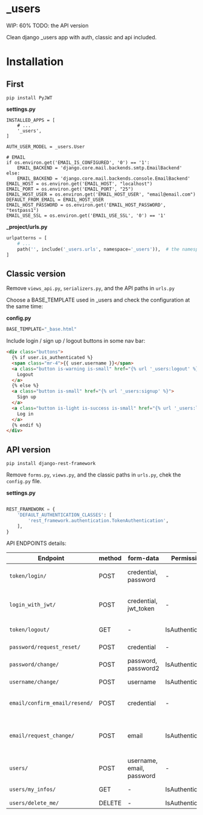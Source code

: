 # _users

WIP: 60%
TODO: the API version

Clean django _users app with auth, classic and api included.

# Installation

## First

`pip install PyJWT`

**settings.py**
```
INSTALLED_APPS = [
    # ...
    '_users',
]

AUTH_USER_MODEL = _users.User

# EMAIL
if os.environ.get('EMAIL_IS_CONFIGURED', '0') == '1':
    EMAIL_BACKEND = 'django.core.mail.backends.smtp.EmailBackend'
else:
    EMAIL_BACKEND = 'django.core.mail.backends.console.EmailBackend'
EMAIL_HOST = os.environ.get('EMAIL_HOST', "localhost")
EMAIL_PORT = os.environ.get('EMAIL_PORT', "25")
EMAIL_HOST_USER = os.environ.get('EMAIL_HOST_USER', "email@email.com")
DEFAULT_FROM_EMAIL = EMAIL_HOST_USER
EMAIL_HOST_PASSWORD = os.environ.get('EMAIL_HOST_PASSWORD', "testpass1")
EMAIL_USE_SSL = os.environ.get('EMAIL_USE_SSL', '0') == '1'

```

**_project/urls.py**
```python
urlpatterns = [
    # ...
    path('', include('_users.urls', namespace='_users')),  # the namespace "_users" is required
]
```

## Classic version

Remove `views_api.py`, `serializers.py`, and the API paths in `urls.py`


Choose a BASE_TEMPLATE used in _users and check the configuration at the same time:

**config.py**
```python
BASE_TEMPLATE="_base.html"
```

Include login / sign up / logout buttons in some nav bar:

```html
<div class="buttons">
  {% if user.is_authenticated %}
  <span class="mr-4">{{ user.username }}</span>
  <a class="button is-warning is-small" href="{% url '_users:logout' %}">
    Logout
  </a>
  {% else %}
  <a class="button is-small" href="{% url '_users:signup' %}">
    Sign up
  </a>
  <a class="button is-light is-success is-small" href="{% url '_users:login' %}">
    Log in
  </a>
  {% endif %}
</div>
```


## API version

`pip install django-rest-framework`

Remove `forms.py`, `views.py`, and the classic paths in `urls.py`, chek the `config.py` file.

**settings.py**
```python

REST_FRAMEWORK = {
    'DEFAULT_AUTHENTICATION_CLASSES': [
        'rest_framework.authentication.TokenAuthentication',
    ],
}

```

API ENDPOINTS details:

|Endpoint | method | form-data | Permission | Effects |
|---|---|---|---|---|
| `token/login/` | POST | credential, password | - | get an authentication token |
| `login_with_jwt/` | POST | credential, jwt_token | - | login from an email link, sets user.is_confirmed to True |
| `token/logout/` | GET | - | IsAuthenticated | forces delete token |
| `password/request_reset/` | POST | credential | - | sends a reset email |
| `password/change/` | POST | password, password2 | IsAuthenticated | Changes the password |
| `username/change/` | POST | username | IsAuthenticated | Changes the username |
| `email/confirm_email/resend/`| POST | credential | - | resends the confirmation email |
| `email/request_change/` | POST | email | IsAuthenticated | Sends a confirmation email for activating the new email |
| `users/` | POST | username, email, password | - | Create a new user |
| `users/my_infos/` | GET | - | IsAuthenticated | returns the user's infos |
| `users/delete_me/` | DELETE | - | IsAuthenticated | deletes the user |
